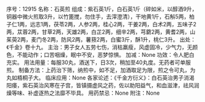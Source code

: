 序号：12915
名称：石英煎
组成：紫石英1斤，白石英1斤（碎如米，以醇酒9升，铜器中微火煎取3升，以竹篦搅，勿住手，去滓澄清），干地黄1斤，石斛5两，柏子仁1两，远志1两，茯苓2两，人参2两，桂心2两，干姜2两，白术2两，五味子2两，苁蓉2两，甘草2两，天雄2两，白芷2两，细辛2两，芎藭2两，黄耆2两，山茱萸2两，麦门冬2两，防风2两，薯蓣2两，白蜜3斤，酥1升，桃仁3升。
出处：《千金》卷十九。
主治：男子女人五劳七伤，消枯羸瘦，风虚固冷，少气力，无颜色，不能动作；口苦咽燥，眠中不安，恶梦惊惧。
加减：None
功效：令人肥白充实。
用法用量：每服30丸，酒送下，日3次，稍加至40丸度。无药者可单服煎。
制备方法：上药治下筛，纳煎中，如不足，加酒取足为限，煎之令可丸，为丸如梧桐子大。
临床应用：None
各家论述：《千金方衍义》：白石英治男子消渴阳痿，紫石英治风寒在子宫，皆镇摄虚风之药，佐以助阳益气，和血滋津，祛风润燥等味、补虚逐热之法靡不毕具。
用药禁忌：None
附注：None
